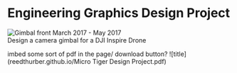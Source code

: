 <!--- 
Structure: 
Brief Synopsis of the project
link to original document
Problem definition
conceptual analysis
system overview
link t
-->
<!--- Introduction -->
# Engineering Graphics Design Project

![Gimbal front](photos/RenderFront.JPG)
March 2017 - May 2017  
Design a camera gimbal for a DJI Inspire Drone
      
imbed some sort of pdf in the page/ download button?
![title](reedthurber.github.io/Micro Tiger Design Project.pdf)


<!---
refer

ence videos
Riding in Zermat 
https://www.youtube.com/watch?v=tF70v_3s12Q
Ride the Wave 

https://www.youtube.com/watch?v=Tk5uosFseE4
Introducing the Inspire 1 

https://www.youtube.com/watch?v=ZnJcZfsVLAQ
Behind the DJI Inspire 1 Gimbal 

https://www.youtube.com/watch?v=6YolFYsVrMI
Jello Effect 

https://www.youtube.com/watch?v=HYpuScaSc80


## Functional Requirements:

- The gimbal must have at least two (2) axis of rotation(roll and pitch) with a goal of having three (3) axis of rotation (roll, pitch, and yaw)

- The mass of the gimbal should not significantly affect flight times

- One end of the gimbal must be able to attach to the 3D Printable DJI Inspire 1 drone’s “Gimbal Frame”, as shown in figure 2, with a goal of this attachment being quick release in nature

- The other end of the gimbal must be able to attach to a GoPro Hero 4 Session with a goal of this attachment being quick release in nature

- The camera’s FOV must not be blocked by any part of the drone while facing forward in flight

- The gimbal must have the means be able to mechanically press the start/stop recording button on the GoPro Hero 4 Session

- The lowest portion of the camera/gimbal must be at least 15mm from the ground when the drone is on a flat surface

- The gimbal must use actuators that are common to remote control vehicles

- The other end of the gimbal must be able to attach to a GoPro Hero 4 Session, with a goal of this attachment being quick release in nature

- The camera’s FOV must not be blocked by any part of the drone while facing forward in fligh

- The gimbal must have the means be able to mechanically press the start/stop recording button on the GoPro Hero 4 Session

- The lowest portion of the camera/gimbal must be at least 15mm from the ground when the drone is on a flat surface 

-->
<!---
I don't think functional requirements are going to be necessary
-->
